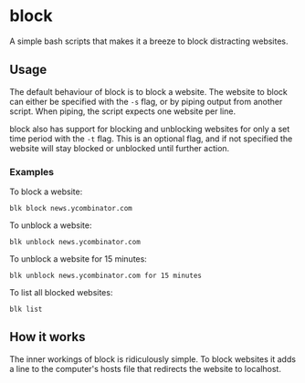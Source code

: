 # block

A simple bash scripts that makes it a breeze to block distracting websites.

## Usage

The default behaviour of block is to block a website. The website to block can either be specified with the `-s` flag, or by piping output from another script. When piping, the script expects one website per line.

block also has support for blocking and unblocking websites for only a set time period with the `-t` flag. This is an optional flag, and if not specified the website will stay blocked or unblocked until further action.

### Examples

To block a website:

    blk block news.ycombinator.com

To unblock a website:

    blk unblock news.ycombinator.com

<!-- To block a list of websites, here defined in a file in the user's home folder:

    cat ~/.block-list | block
-->

To unblock a website for 15 minutes:

    blk unblock news.ycombinator.com for 15 minutes

To list all blocked websites:

    blk list

## How it works

The inner workings of block is ridiculously simple. To block websites it adds a line to the computer's hosts file that redirects the website to localhost.
